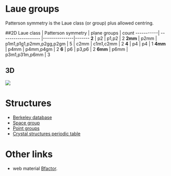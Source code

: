 # Laue groups

Patterson symmetry is the Laue class (or group) plus allowed centring.

##2D
Laue class | Patterson symmetry  | plane groups  | count
-----------| ------------------- |---------------|-------
**2**   | p2     | p1,p2                             | 2
**2mm** | p2mm   | p1m1,p1g1,p2mm,p2gg,p2gm          | 5
        | c2mm   | c1m1,c2mm                         | 2
**4**   | p4     | p4                                | 1
**4mm** | p4mm   | p4mm,p4gm                         | 2
**6**   | p6     | p3,p6                             | 2
**6mm** | p6mm   | p3m1,p31m,p6mm                    | 3


## 3D
![](/figures/lauegroup.png)

# Structures
- [Berkeley database](https://www.materialsproject.org/about)
- [Space group](http://img.chem.ucl.ac.uk/sgp/large/sgp.htm)
- [Point groups](http://img.chem.ucl.ac.uk/sgp/misc/pointgrp.htm)
- [Crystal structures periodic table](https://en.wikipedia.org/wiki/Periodic_table_(crystal_structure))
# Other links
- web material [Bfactor](https://www-structmed.cimr.cam.ac.uk/course.html).
